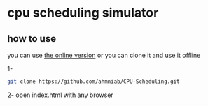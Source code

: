 # cpu scheduling simulator
## how to use 
you can use [the online version](https://ahmniab.github.io/CPU-Scheduling/) 
or you can clone it and use it offline 

1- 
```bash
git clone https://github.com/ahmniab/CPU-Scheduling.git 
```
2- open index.html with any browser
